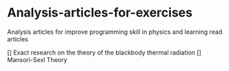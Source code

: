 # Analysis-articles-for-exercises
Analysis articles for improve programming skill in physics and learning read articles

[] Exact research on the theory of the blackbody thermal radiation
[] Mansori-Sexl Theory
